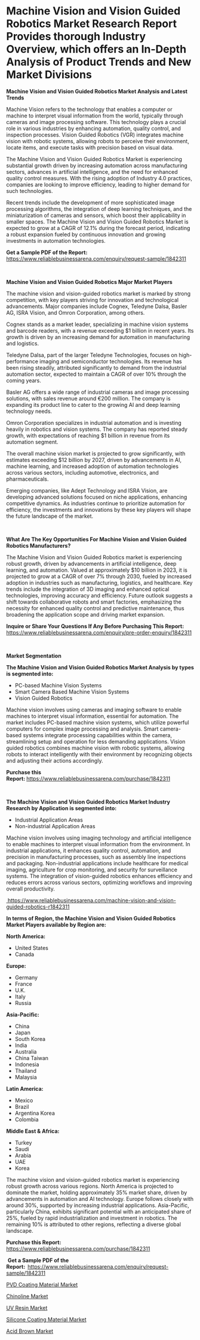 <p><h1>Machine Vision and Vision Guided Robotics Market Research Report Provides thorough Industry Overview, which offers an In-Depth Analysis of Product Trends and New Market Divisions</h1></p><p><strong>Machine Vision and Vision Guided Robotics Market Analysis and Latest Trends</strong></p>
<p><p>Machine Vision refers to the technology that enables a computer or machine to interpret visual information from the world, typically through cameras and image processing software. This technology plays a crucial role in various industries by enhancing automation, quality control, and inspection processes. Vision Guided Robotics (VGR) integrates machine vision with robotic systems, allowing robots to perceive their environment, locate items, and execute tasks with precision based on visual data.</p><p>The Machine Vision and Vision Guided Robotics Market is experiencing substantial growth driven by increasing automation across manufacturing sectors, advances in artificial intelligence, and the need for enhanced quality control measures. With the rising adoption of Industry 4.0 practices, companies are looking to improve efficiency, leading to higher demand for such technologies. </p><p>Recent trends include the development of more sophisticated image processing algorithms, the integration of deep learning techniques, and the miniaturization of cameras and sensors, which boost their applicability in smaller spaces. The Machine Vision and Vision Guided Robotics Market is expected to grow at a CAGR of 12.1% during the forecast period, indicating a robust expansion fueled by continuous innovation and growing investments in automation technologies.</p></p>
<p><strong>Get a Sample PDF of the Report:&nbsp;</strong> <a href="https://www.reliablebusinessarena.com/enquiry/request-sample/1842311?utm_campaign=1399&utm_medium=2&utm_source=Github&utm_content=ia&utm_term=16102024&utm_id=machine-vision-and-vision-guided-robotics">https://www.reliablebusinessarena.com/enquiry/request-sample/1842311</a></p>
<p>&nbsp;</p>
<p><strong>Machine Vision and Vision Guided Robotics Major Market Players</strong></p>
<p><p>The machine vision and vision-guided robotics market is marked by strong competition, with key players striving for innovation and technological advancements. Major companies include Cognex, Teledyne Dalsa, Basler AG, ISRA Vision, and Omron Corporation, among others. </p><p>Cognex stands as a market leader, specializing in machine vision systems and barcode readers, with a revenue exceeding $1 billion in recent years. Its growth is driven by an increasing demand for automation in manufacturing and logistics.</p><p>Teledyne Dalsa, part of the larger Teledyne Technologies, focuses on high-performance imaging and semiconductor technologies. Its revenue has been rising steadily, attributed significantly to demand from the industrial automation sector, expected to maintain a CAGR of over 10% through the coming years.</p><p>Basler AG offers a wide range of industrial cameras and image processing solutions, with sales revenue around €200 million. The company is expanding its product line to cater to the growing AI and deep learning technology needs.</p><p>Omron Corporation specializes in industrial automation and is investing heavily in robotics and vision systems. The company has reported steady growth, with expectations of reaching $1 billion in revenue from its automation segment.</p><p>The overall machine vision market is projected to grow significantly, with estimates exceeding $12 billion by 2027, driven by advancements in AI, machine learning, and increased adoption of automation technologies across various sectors, including automotive, electronics, and pharmaceuticals. </p><p>Emerging companies, like Adept Technology and ISRA Vision, are developing advanced solutions focused on niche applications, enhancing competitive dynamics. As industries continue to prioritize automation for efficiency, the investments and innovations by these key players will shape the future landscape of the market.</p></p>
<p>&nbsp;</p>
<p><strong>What Are The Key Opportunities For Machine Vision and Vision Guided Robotics Manufacturers?</strong></p>
<p><p>The Machine Vision and Vision Guided Robotics market is experiencing robust growth, driven by advancements in artificial intelligence, deep learning, and automation. Valued at approximately $10 billion in 2023, it is projected to grow at a CAGR of over 7% through 2030, fueled by increased adoption in industries such as manufacturing, logistics, and healthcare. Key trends include the integration of 3D imaging and enhanced optical technologies, improving accuracy and efficiency. Future outlook suggests a shift towards collaborative robots and smart factories, emphasizing the necessity for enhanced quality control and predictive maintenance, thus broadening the application scope and driving market expansion.</p></p>
<p><strong>Inquire or Share Your Questions If Any Before Purchasing This Report:</strong> <a href="https://www.reliablebusinessarena.com/enquiry/pre-order-enquiry/1842311?utm_campaign=1399&utm_medium=2&utm_source=Github&utm_content=ia&utm_term=16102024&utm_id=machine-vision-and-vision-guided-robotics">https://www.reliablebusinessarena.com/enquiry/pre-order-enquiry/1842311</a></p>
<p>&nbsp;</p>
<p><strong>Market Segmentation</strong></p>
<p><strong>The Machine Vision and Vision Guided Robotics Market Analysis by types is segmented into:</strong></p>
<p><ul><li>PC-based Machine Vision Systems</li><li>Smart Camera Based Machine Vision Systems</li><li>Vision Guided Robotics</li></ul></p>
<p><p>Machine vision involves using cameras and imaging software to enable machines to interpret visual information, essential for automation. The market includes PC-based machine vision systems, which utilize powerful computers for complex image processing and analysis. Smart camera-based systems integrate processing capabilities within the camera, streamlining setup and operation for less demanding applications. Vision guided robotics combines machine vision with robotic systems, allowing robots to interact intelligently with their environment by recognizing objects and adjusting their actions accordingly.</p></p>
<p><strong>Purchase this Report:&nbsp;</strong><a href="https://www.reliablebusinessarena.com/purchase/1842311?utm_campaign=1399&utm_medium=2&utm_source=Github&utm_content=ia&utm_term=16102024&utm_id=machine-vision-and-vision-guided-robotics">https://www.reliablebusinessarena.com/purchase/1842311</a></p>
<p>&nbsp;</p>
<p><strong>The Machine Vision and Vision Guided Robotics Market Industry Research by Application is segmented into:</strong></p>
<p><ul><li>Industrial Application Areas</li><li>Non-industrial Application Areas</li></ul></p>
<p><p>Machine vision involves using imaging technology and artificial intelligence to enable machines to interpret visual information from the environment. In industrial applications, it enhances quality control, automation, and precision in manufacturing processes, such as assembly line inspections and packaging. Non-industrial applications include healthcare for medical imaging, agriculture for crop monitoring, and security for surveillance systems. The integration of vision-guided robotics enhances efficiency and reduces errors across various sectors, optimizing workflows and improving overall productivity.</p></p>
<p><a href="https://www.reliablebusinessarena.com/machine-vision-and-vision-guided-robotics-r1842311?utm_campaign=1399&utm_medium=2&utm_source=Github&utm_content=ia&utm_term=16102024&utm_id=machine-vision-and-vision-guided-robotics">&nbsp;https://www.reliablebusinessarena.com/machine-vision-and-vision-guided-robotics-r1842311</a></p>
<p><strong>In terms of Region, the Machine Vision and Vision Guided Robotics Market Players available by Region are:</strong></p>
<p>
    <p> <strong> North America: </strong>
        <ul>
            <li>United States</li>
            <li>Canada</li>
        </ul>
        </p> 
    <p> <strong> Europe: </strong>
        <ul>
            <li>Germany</li>
            <li>France</li>
            <li>U.K.</li>
            <li>Italy</li>
            <li>Russia</li>
        </ul>
        </p> 
    <p> <strong> Asia-Pacific: </strong>
        <ul>
            <li>China</li>
            <li>Japan</li>
            <li>South Korea</li>
            <li>India</li>
            <li>Australia</li>
            <li>China Taiwan</li>
            <li>Indonesia</li>
            <li>Thailand</li>
            <li>Malaysia</li>
        </ul>
        </p> 
    <p> <strong> Latin America: </strong>
        <ul>
            <li>Mexico</li>
            <li>Brazil</li>
            <li>Argentina Korea</li>
            <li>Colombia</li>
        </ul>
        </p> 
    <p> <strong> Middle East & Africa: </strong>
        <ul>
            <li>Turkey</li>
            <li>Saudi</li>
            <li>Arabia</li>
            <li>UAE</li>
            <li>Korea</li>
        </ul>
    </p>
    </p>
<p><p>The machine vision and vision-guided robotics market is experiencing robust growth across various regions. North America is projected to dominate the market, holding approximately 35% market share, driven by advancements in automation and AI technology. Europe follows closely with around 30%, supported by increasing industrial applications. Asia-Pacific, particularly China, exhibits significant potential with an anticipated share of 25%, fueled by rapid industrialization and investment in robotics. The remaining 10% is attributed to other regions, reflecting a diverse global landscape.</p></p>
<p><strong>Purchase this Report: </strong><a href="https://www.reliablebusinessarena.com/purchase/1842311?utm_campaign=1399&utm_medium=2&utm_source=Github&utm_content=ia&utm_term=16102024&utm_id=machine-vision-and-vision-guided-robotics">https://www.reliablebusinessarena.com/purchase/1842311</a></p>
<p>&nbsp;<strong>Get a Sample PDF of the Report:&nbsp;&nbsp;</strong><a href="https://www.reliablebusinessarena.com/enquiry/request-sample/1842311?utm_campaign=1399&utm_medium=2&utm_source=Github&utm_content=ia&utm_term=16102024&utm_id=machine-vision-and-vision-guided-robotics">https://www.reliablebusinessarena.com/enquiry/request-sample/1842311</a></p>
<p><strong></strong></p>
<p><p><a href="https://www.linkedin.com/pulse/pvd-coating-material-market-share-size-trends-industry-analysis-kz6ec?utm_campaign=1399&utm_medium=2&utm_source=Github&utm_content=ia&utm_term=16102024&utm_id=machine-vision-and-vision-guided-robotics">PVD Coating Material Market</a></p><p><a href="https://www.linkedin.com/pulse/global-chinoline-market-size-trends-analysis-regional-outlook-wf31c?utm_campaign=1399&utm_medium=2&utm_source=Github&utm_content=ia&utm_term=16102024&utm_id=machine-vision-and-vision-guided-robotics">Chinoline Market</a></p><p><a href="https://www.linkedin.com/pulse/uv-resin-market-consolidation-impact-structure-2024-2031-foresearch-idvvc?utm_campaign=1399&utm_medium=2&utm_source=Github&utm_content=ia&utm_term=16102024&utm_id=machine-vision-and-vision-guided-robotics">UV Resin Market</a></p><p><a href="https://www.linkedin.com/pulse/comprehensive-silicone-coating-material-market-report-segmentation-cxlnc?utm_campaign=1399&utm_medium=2&utm_source=Github&utm_content=ia&utm_term=16102024&utm_id=machine-vision-and-vision-guided-robotics">Silicone Coating Material Market</a></p><p><a href="https://www.linkedin.com/pulse/insights-acid-brown-industry-market-financial-status-size-umx7c?utm_campaign=1399&utm_medium=2&utm_source=Github&utm_content=ia&utm_term=16102024&utm_id=machine-vision-and-vision-guided-robotics">Acid Brown Market</a></p></p>